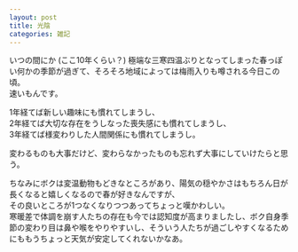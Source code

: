 ```yaml
---
layout: post
title: 光陰
categories: 雑記
---
```


いつの間にか (ここ10年くらい？) 極端な三寒四温ぶりとなってしまった春っぽい何かの季節が過ぎて、そろそろ地域によっては梅雨入りも噂される今日この頃。  
速いもんです。

1年経てば新しい趣味にも慣れてしまうし、  
2年経てば大切な存在をうしなった喪失感にも慣れてしまうし、  
3年経てば様変わりした人間関係にも慣れてしまうし。

変わるものも大事だけど、変わらなかったものも忘れず大事にしていけたらと思う。

ちなみにボクは変温動物もどきなところがあり、陽気の穏やかさはもちろん日が長くなると嬉しくなるので春が好きなんですが、  
その良いところが1つなくなりつつあってちょっと嘆かわしい。  
寒暖差で体調を崩す人たちの存在も今では認知度が高まりましたし、ボク自身季節の変わり目は鼻や喉をやりやすいし、そういう人たちが過ごしやすくなるためにももうちょっと天気が安定してくれないかなあ。
